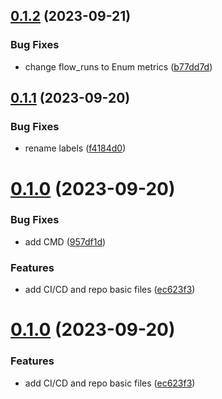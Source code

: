## [0.1.2](https://github.com/devops-ia/prometheus-prefect-exporter/compare/v0.1.1...v0.1.2) (2023-09-21)


### Bug Fixes

* change flow_runs to Enum metrics ([b77dd7d](https://github.com/devops-ia/prometheus-prefect-exporter/commit/b77dd7d8ea7934b29345f0aa353abaa2df7f7e76))

## [0.1.1](https://github.com/devops-ia/prometheus-prefect-exporter/compare/v0.1.0...v0.1.1) (2023-09-20)


### Bug Fixes

* rename labels ([f4184d0](https://github.com/devops-ia/prometheus-prefect-exporter/commit/f4184d0d3cf2fe0085d2f21be8dfeb5946963173))

# [0.1.0](https://github.com/devops-ia/prometheus-prefect-exporter/compare/v0.0.1...v0.1.0) (2023-09-20)


### Bug Fixes

* add CMD ([957df1d](https://github.com/devops-ia/prometheus-prefect-exporter/commit/957df1d852481b3d8d92d0ab6da8c1073473711c))


### Features

* add CI/CD and repo basic files ([ec623f3](https://github.com/devops-ia/prometheus-prefect-exporter/commit/ec623f372d02c9881144ac9de6bb625dd25cccc3))

# [0.1.0](https://github.com/devops-ia/prometheus-prefect-exporter/compare/v0.0.1...v0.1.0) (2023-09-20)


### Features

* add CI/CD and repo basic files ([ec623f3](https://github.com/devops-ia/prometheus-prefect-exporter/commit/ec623f372d02c9881144ac9de6bb625dd25cccc3))
